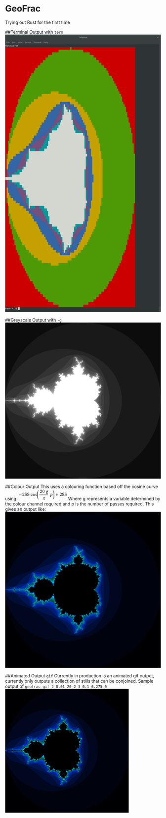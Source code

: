 # GeoFrac
Trying out Rust for the first time

##Terminal Output with `term`
![](/res/TERMFractal.png)

##Greyscale Output with `-g`
![](/res/BWFractal.png)

##Colour Output
This uses a colouring function based off the cosine curve using:
![](/res/form.gif)
Where g represents a variable determined by the colour channel required and p is the number of passes required.
This gives an output like:
![](/res/COLFractal.png)

##Animated Output `gif`
Currently in production is an animated gif output, currently only outputs a collection of stills that can be conjoined. Sample output of `geofrac gif 2 0.01 20 2 3 0.1 0.275 0`
![](/res/anim.gif)
